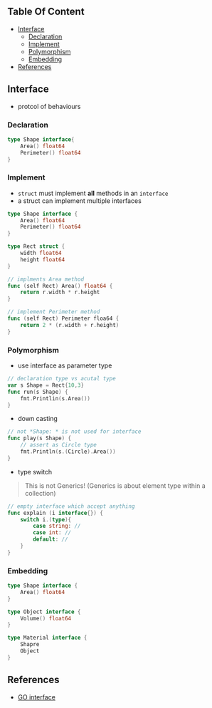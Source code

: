 <!-- START doctoc generated TOC please keep comment here to allow auto update -->
<!-- DON'T EDIT THIS SECTION, INSTEAD RE-RUN doctoc TO UPDATE -->
## Table Of Content

- [Interface](#interface)
  - [Declaration](#declaration)
  - [Implement](#implement)
  - [Polymorphism](#polymorphism)
  - [Embedding](#embedding)
- [References](#references)

<!-- END doctoc generated TOC please keep comment here to allow auto update -->

## Interface
- protcol of behaviours
### Declaration
```go
type Shape interface{
    Area() float64
    Perimeter() float64
}
```

### Implement
- `struct` must implement **all** methods in an `interface`
- a struct can implement multiple interfaces
```go
type Shape interface {
    Area() float64
    Perimeter() float64
}

type Rect struct {
    width float64
    height float64
}

// implments Area method
func (self Rect) Area() float64 {
    return r.width * r.height
}

// implement Perimeter method
func (self Rect) Perimeter floa64 {
    return 2 * (r.width + r.height)
} 
```

### Polymorphism
- use interface as parameter type
```go
// declaration type vs acutal type
var s Shape = Rect{10,3}
func run(s Shape) {
    fmt.Printlin(s.Area())
} 
```
- down casting
```go
// not *Shape: * is not used for interface
func play(s Shape) {
	// assert as Circle type
	fmt.Println(s.(Circle).Area())
}
```
<!-- TODO: need deeper understanding of use case -->
- type switch
> This is not Generics! (Generics is about element type within a collection)
```go
// empty interface which accept anything
func explain (i interface{}) {
    switch i.(type){
        case string: // 
        case int: // 
        default: //
    }
}
```

### Embedding
```go
type Shape interface {
    Area() float64
}

type Object interface {
    Volume() float64
}

type Material interface {
    Shapre
    Object
}
```

## References
- [GO interface](https://medium.com/rungo/interfaces-in-go-ab1601159b3a)